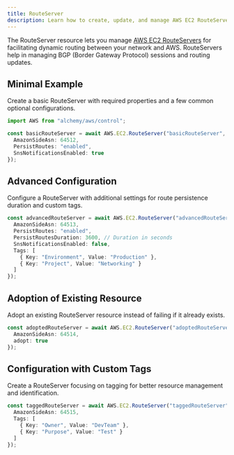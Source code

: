 ```yaml
---
title: RouteServer
description: Learn how to create, update, and manage AWS EC2 RouteServers using Alchemy Cloud Control.
---
```



The RouteServer resource lets you manage [AWS EC2 RouteServers](https://docs.aws.amazon.com/ec2/latest/userguide/) for facilitating dynamic routing between your network and AWS. RouteServers help in managing BGP (Border Gateway Protocol) sessions and routing updates.

## Minimal Example

Create a basic RouteServer with required properties and a few common optional configurations.

```ts
import AWS from "alchemy/aws/control";

const basicRouteServer = await AWS.EC2.RouteServer("basicRouteServer", {
  AmazonSideAsn: 64512,
  PersistRoutes: "enabled",
  SnsNotificationsEnabled: true
});
```

## Advanced Configuration

Configure a RouteServer with additional settings for route persistence duration and custom tags.

```ts
const advancedRouteServer = await AWS.EC2.RouteServer("advancedRouteServer", {
  AmazonSideAsn: 64513,
  PersistRoutes: "enabled",
  PersistRoutesDuration: 3600, // Duration in seconds
  SnsNotificationsEnabled: false,
  Tags: [
    { Key: "Environment", Value: "Production" },
    { Key: "Project", Value: "Networking" }
  ]
});
```

## Adoption of Existing Resource

Adopt an existing RouteServer resource instead of failing if it already exists.

```ts
const adoptedRouteServer = await AWS.EC2.RouteServer("adoptedRouteServer", {
  AmazonSideAsn: 64514,
  adopt: true
});
```

## Configuration with Custom Tags

Create a RouteServer focusing on tagging for better resource management and identification.

```ts
const taggedRouteServer = await AWS.EC2.RouteServer("taggedRouteServer", {
  AmazonSideAsn: 64515,
  Tags: [
    { Key: "Owner", Value: "DevTeam" },
    { Key: "Purpose", Value: "Test" }
  ]
});
```
